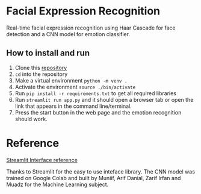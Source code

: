 # Facial Expression Recognition
Real-time facial expression recognition using Haar Cascade for face detection and a CNN model for emotion classifier.

## How to install and run
1) Clone this [repository](https://github.com/muniif10/WebCam-Emotion-Recognition/)
2) `cd` into the repository
3) Make a virtual environment `python -m venv .`
4) Activate the environment `source ./bin/activate` 
5) Run `pip install -r requirements.txt` to get all required libraries
6) Run `streamlit run app.py` and it should open a browser tab or open the link that appears in the command line/terminal.
7) Press the start button in the web page and the emotion recognition should work.

# Reference
[Streamlit Interface reference](https://github.com/Mohammad-juned-khan/WebCam-Face-Emotion-Detection-Streamlit)

Thanks to Streamlit for the easy to use inteface library.
The CNN model was trained on Google Colab and built by Muniif, Arif Danial, Zarif Irfan and Muadz for the Machine Learning subject.
